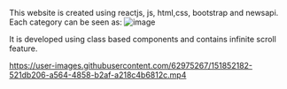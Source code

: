 This website is created using reactjs, js, html,css, bootstrap and newsapi.
Each category can be seen as:
![image](https://user-images.githubusercontent.com/62975267/151850862-b39fc477-b705-4805-8784-509f8ca838bf.png)

It is developed using class based components and contains infinite scroll feature.

https://user-images.githubusercontent.com/62975267/151852182-521db206-a564-4858-b2af-a218c4b6812c.mp4

